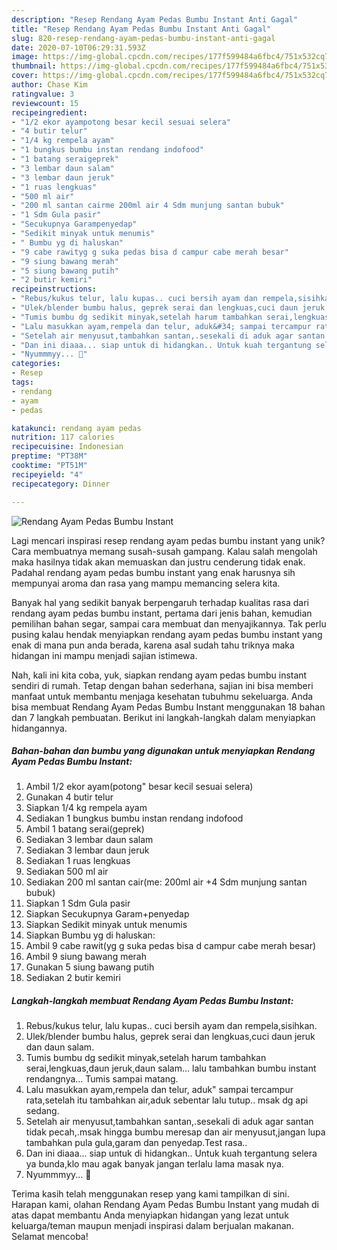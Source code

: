 ```yaml
---
description: "Resep Rendang Ayam Pedas Bumbu Instant Anti Gagal"
title: "Resep Rendang Ayam Pedas Bumbu Instant Anti Gagal"
slug: 820-resep-rendang-ayam-pedas-bumbu-instant-anti-gagal
date: 2020-07-10T06:29:31.593Z
image: https://img-global.cpcdn.com/recipes/177f599484a6fbc4/751x532cq70/rendang-ayam-pedas-bumbu-instant-foto-resep-utama.jpg
thumbnail: https://img-global.cpcdn.com/recipes/177f599484a6fbc4/751x532cq70/rendang-ayam-pedas-bumbu-instant-foto-resep-utama.jpg
cover: https://img-global.cpcdn.com/recipes/177f599484a6fbc4/751x532cq70/rendang-ayam-pedas-bumbu-instant-foto-resep-utama.jpg
author: Chase Kim
ratingvalue: 3
reviewcount: 15
recipeingredient:
- "1/2 ekor ayampotong besar kecil sesuai selera"
- "4 butir telur"
- "1/4 kg rempela ayam"
- "1 bungkus bumbu instan rendang indofood"
- "1 batang seraigeprek"
- "3 lembar daun salam"
- "3 lembar daun jeruk"
- "1 ruas lengkuas"
- "500 ml air"
- "200 ml santan cairme 200ml air 4 Sdm munjung santan bubuk"
- "1 Sdm Gula pasir"
- "Secukupnya Garampenyedap"
- "Sedikit minyak untuk menumis"
- " Bumbu yg di haluskan"
- "9 cabe rawityg g suka pedas bisa d campur cabe merah besar"
- "9 siung bawang merah"
- "5 siung bawang putih"
- "2 butir kemiri"
recipeinstructions:
- "Rebus/kukus telur, lalu kupas.. cuci bersih ayam dan rempela,sisihkan."
- "Ulek/blender bumbu halus, geprek serai dan lengkuas,cuci daun jeruk dan daun salam."
- "Tumis bumbu dg sedikit minyak,setelah harum tambahkan serai,lengkuas,daun jeruk,daun salam... lalu tambahkan bumbu instant rendangnya... Tumis sampai matang."
- "Lalu masukkan ayam,rempela dan telur, aduk&#34; sampai tercampur rata,setelah itu tambahkan air,aduk sebentar lalu tutup.. msak dg api sedang."
- "Setelah air menyusut,tambahkan santan,.sesekali di aduk agar santan tidak pecah,.msak hingga bumbu meresap dan air menyusut,jangan lupa tambahkan pula gula,garam dan penyedap.Test rasa.."
- "Dan ini diaaa... siap untuk di hidangkan.. Untuk kuah tergantung selera ya bunda,klo mau agak banyak jangan terlalu lama masak nya."
- "Nyummmyy... 🥰"
categories:
- Resep
tags:
- rendang
- ayam
- pedas

katakunci: rendang ayam pedas 
nutrition: 117 calories
recipecuisine: Indonesian
preptime: "PT38M"
cooktime: "PT51M"
recipeyield: "4"
recipecategory: Dinner

---
```



![Rendang Ayam Pedas Bumbu Instant](https://img-global.cpcdn.com/recipes/177f599484a6fbc4/751x532cq70/rendang-ayam-pedas-bumbu-instant-foto-resep-utama.jpg)

Lagi mencari inspirasi resep rendang ayam pedas bumbu instant yang unik? Cara membuatnya memang susah-susah gampang. Kalau salah mengolah maka hasilnya tidak akan memuaskan dan justru cenderung tidak enak. Padahal rendang ayam pedas bumbu instant yang enak harusnya sih mempunyai aroma dan rasa yang mampu memancing selera kita.

Banyak hal yang sedikit banyak berpengaruh terhadap kualitas rasa dari rendang ayam pedas bumbu instant, pertama dari jenis bahan, kemudian pemilihan bahan segar, sampai cara membuat dan menyajikannya. Tak perlu pusing kalau hendak menyiapkan rendang ayam pedas bumbu instant yang enak di mana pun anda berada, karena asal sudah tahu triknya maka hidangan ini mampu menjadi sajian istimewa.




Nah, kali ini kita coba, yuk, siapkan rendang ayam pedas bumbu instant sendiri di rumah. Tetap dengan bahan sederhana, sajian ini bisa memberi manfaat untuk membantu menjaga kesehatan tubuhmu sekeluarga. Anda bisa membuat Rendang Ayam Pedas Bumbu Instant menggunakan 18 bahan dan 7 langkah pembuatan. Berikut ini langkah-langkah dalam menyiapkan hidangannya.

<!--inarticleads1-->

##### Bahan-bahan dan bumbu yang digunakan untuk menyiapkan Rendang Ayam Pedas Bumbu Instant:

1. Ambil 1/2 ekor ayam(potong&#34; besar kecil sesuai selera)
1. Gunakan 4 butir telur
1. Siapkan 1/4 kg rempela ayam
1. Sediakan 1 bungkus bumbu instan rendang indofood
1. Ambil 1 batang serai(geprek)
1. Sediakan 3 lembar daun salam
1. Sediakan 3 lembar daun jeruk
1. Sediakan 1 ruas lengkuas
1. Sediakan 500 ml air
1. Sediakan 200 ml santan cair(me: 200ml air +4 Sdm munjung santan bubuk)
1. Siapkan 1 Sdm Gula pasir
1. Siapkan Secukupnya Garam+penyedap
1. Siapkan Sedikit minyak untuk menumis
1. Siapkan  Bumbu yg di haluskan:
1. Ambil 9 cabe rawit(yg g suka pedas bisa d campur cabe merah besar)
1. Ambil 9 siung bawang merah
1. Gunakan 5 siung bawang putih
1. Sediakan 2 butir kemiri




<!--inarticleads2-->

##### Langkah-langkah membuat Rendang Ayam Pedas Bumbu Instant:

1. Rebus/kukus telur, lalu kupas.. cuci bersih ayam dan rempela,sisihkan.
1. Ulek/blender bumbu halus, geprek serai dan lengkuas,cuci daun jeruk dan daun salam.
1. Tumis bumbu dg sedikit minyak,setelah harum tambahkan serai,lengkuas,daun jeruk,daun salam... lalu tambahkan bumbu instant rendangnya... Tumis sampai matang.
1. Lalu masukkan ayam,rempela dan telur, aduk&#34; sampai tercampur rata,setelah itu tambahkan air,aduk sebentar lalu tutup.. msak dg api sedang.
1. Setelah air menyusut,tambahkan santan,.sesekali di aduk agar santan tidak pecah,.msak hingga bumbu meresap dan air menyusut,jangan lupa tambahkan pula gula,garam dan penyedap.Test rasa..
1. Dan ini diaaa... siap untuk di hidangkan.. Untuk kuah tergantung selera ya bunda,klo mau agak banyak jangan terlalu lama masak nya.
1. Nyummmyy... 🥰




Terima kasih telah menggunakan resep yang kami tampilkan di sini. Harapan kami, olahan Rendang Ayam Pedas Bumbu Instant yang mudah di atas dapat membantu Anda menyiapkan hidangan yang lezat untuk keluarga/teman maupun menjadi inspirasi dalam berjualan makanan. Selamat mencoba!
